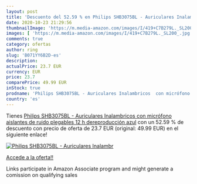 ```yaml
---
layout: post
title: 'Descuento del 52.59 % en Philips SHB3075BL - Auriculares Inalambr'
date: 2020-10-23 21:29:56
thumbnailImage: 'https://m.media-amazon.com/images/I/419+C7B279L._SL200_.jpg'
images: [ 'https://m.media-amazon.com/images/I/419+C7B279L._SL200_.jpg' ]
comments: true
category: ofertas
author: ring
slug: 'B071YY6B2D-es'
description:
actualPrice: 23.7 EUR
currency: EUR
price: 23.7
comparePrice: 49.99 EUR
inStock: true
prodname: 'Philips SHB3075BL - Auriculares Inalambricos  con micrófono  aislantes de ruido  plegables  12 h dereproducción  azul'
country: 'es'
---
```


Tienes [Philips SHB3075BL - Auriculares Inalambricos  con micrófono  aislantes de ruido  plegables  12 h dereproducción  azul](https://www.amazon.es/dp/B071YY6B2D/?tag=tolees-21) con un 52.59 % de descuento con precio de oferta de 23.7 EUR (original: 49.99 EUR) en el siguiente enlace!

[![Philips SHB3075BL - Auriculares Inalambr](https://m.media-amazon.com/images/I/419+C7B279L._SL200_.jpg)](https://www.amazon.es/dp/B071YY6B2D/?tag=tolees-21)

[Accede a la oferta!!](https://www.amazon.es/dp/B071YY6B2D/?tag=tolees-21)

Links participate in Amazon Associate program and might generate a comission on qualifying sales


